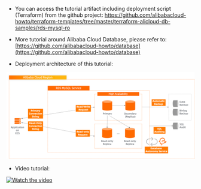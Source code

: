 - You can access the tutorial artifact including deployment script (Terraform) from the github project:
https://github.com/alibabacloud-howto/terraform-templates/tree/master/terraform-alicloud-db-samples/rds-mysql-ro

- More tutorial around Alibaba Cloud Database, please refer to:
[https://github.com/alibabacloud-howto/database](https://github.com/alibabacloud-howto/database)

- Deployment architecture of this tutorial:

![image.png](https://github.com/alibabacloud-howto/terraform-templates/raw/master/terraform-alicloud-db-samples/rds-mysql-ro/images/archi.png)

- Video tutorial:

[![Watch the video](https://img.youtube.com/vi/BgDO3DvEo1g/default.jpg)](https://www.youtube.com/watch?v=BgDO3DvEo1g)
